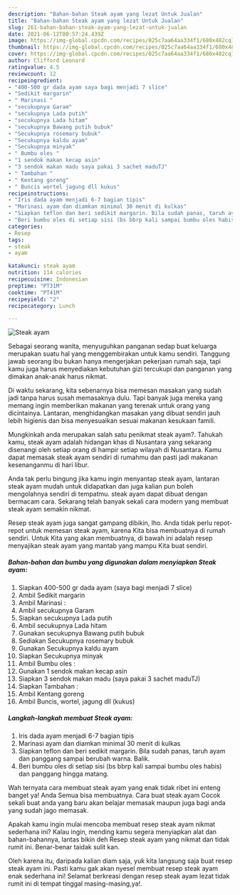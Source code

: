 ```yaml
---
description: "Bahan-bahan Steak ayam yang lezat Untuk Jualan"
title: "Bahan-bahan Steak ayam yang lezat Untuk Jualan"
slug: 261-bahan-bahan-steak-ayam-yang-lezat-untuk-jualan
date: 2021-06-12T00:57:24.439Z
image: https://img-global.cpcdn.com/recipes/025c7aa64aa334f1/680x482cq70/steak-ayam-foto-resep-utama.jpg
thumbnail: https://img-global.cpcdn.com/recipes/025c7aa64aa334f1/680x482cq70/steak-ayam-foto-resep-utama.jpg
cover: https://img-global.cpcdn.com/recipes/025c7aa64aa334f1/680x482cq70/steak-ayam-foto-resep-utama.jpg
author: Clifford Leonard
ratingvalue: 4.5
reviewcount: 12
recipeingredient:
- "400-500 gr dada ayam saya bagi menjadi 7 slice"
- "Sedikit margarin"
- " Marinasi "
- "secukupnya Garam"
- "secukupnya Lada putih"
- "secukupnya Lada hitam"
- "secukupnya Bawang putih bubuk"
- "Secukupnya rosemary bubuk"
- "Secukupnya kaldu ayam"
- "Secukupnya minyak"
- " Bumbu oles "
- "1 sendok makan kecap asin"
- "3 sendok makan madu saya pakai 3 sachet maduTJ"
- " Tambahan "
- " Kentang goreng"
- " Buncis wortel jagung dll kukus"
recipeinstructions:
- "Iris dada ayam menjadi 6-7 bagian tipis"
- "Marinasi ayam dan diamkan minimal 30 menit di kulkas"
- "Siapkan teflon dan beri sedikit margarin. Bila sudah panas, taruh ayam dan panggang sampai berubah warna. Balik."
- "Beri bumbu oles di setiap sisi (bs bbrp kali sampai bumbu oles habis) dan panggang hingga matang."
categories:
- Resep
tags:
- steak
- ayam

katakunci: steak ayam 
nutrition: 114 calories
recipecuisine: Indonesian
preptime: "PT31M"
cooktime: "PT41M"
recipeyield: "2"
recipecategory: Lunch

---
```



![Steak ayam](https://img-global.cpcdn.com/recipes/025c7aa64aa334f1/680x482cq70/steak-ayam-foto-resep-utama.jpg)

Sebagai seorang wanita, menyuguhkan panganan sedap buat keluarga merupakan suatu hal yang menggembirakan untuk kamu sendiri. Tanggung jawab seorang ibu bukan hanya mengerjakan pekerjaan rumah saja, tapi kamu juga harus menyediakan kebutuhan gizi tercukupi dan panganan yang dimakan anak-anak harus nikmat.

Di waktu  sekarang, kita sebenarnya bisa memesan masakan yang sudah jadi tanpa harus susah memasaknya dulu. Tapi banyak juga mereka yang memang ingin memberikan makanan yang terenak untuk orang yang dicintainya. Lantaran, menghidangkan masakan yang dibuat sendiri jauh lebih higienis dan bisa menyesuaikan sesuai makanan kesukaan famili. 



Mungkinkah anda merupakan salah satu penikmat steak ayam?. Tahukah kamu, steak ayam adalah hidangan khas di Nusantara yang sekarang disenangi oleh setiap orang di hampir setiap wilayah di Nusantara. Kamu dapat memasak steak ayam sendiri di rumahmu dan pasti jadi makanan kesenanganmu di hari libur.

Anda tak perlu bingung jika kamu ingin menyantap steak ayam, lantaran steak ayam mudah untuk didapatkan dan juga kalian pun boleh mengolahnya sendiri di tempatmu. steak ayam dapat dibuat dengan bermacam cara. Sekarang telah banyak sekali cara modern yang membuat steak ayam semakin nikmat.

Resep steak ayam juga sangat gampang dibikin, lho. Anda tidak perlu repot-repot untuk memesan steak ayam, karena Kita bisa membuatnya di rumah sendiri. Untuk Kita yang akan membuatnya, di bawah ini adalah resep menyajikan steak ayam yang mantab yang mampu Kita buat sendiri.

<!--inarticleads1-->

##### Bahan-bahan dan bumbu yang digunakan dalam menyiapkan Steak ayam:

1. Siapkan 400-500 gr dada ayam (saya bagi menjadi 7 slice)
1. Ambil Sedikit margarin
1. Ambil  Marinasi :
1. Ambil secukupnya Garam
1. Siapkan secukupnya Lada putih
1. Ambil secukupnya Lada hitam
1. Gunakan secukupnya Bawang putih bubuk
1. Sediakan Secukupnya rosemary bubuk
1. Gunakan Secukupnya kaldu ayam
1. Siapkan Secukupnya minyak
1. Ambil  Bumbu oles :
1. Gunakan 1 sendok makan kecap asin
1. Siapkan 3 sendok makan madu (saya pakai 3 sachet maduTJ)
1. Siapkan  Tambahan :
1. Ambil  Kentang goreng
1. Ambil  Buncis, wortel, jagung dll (kukus)




<!--inarticleads2-->

##### Langkah-langkah membuat Steak ayam:

1. Iris dada ayam menjadi 6-7 bagian tipis
1. Marinasi ayam dan diamkan minimal 30 menit di kulkas
1. Siapkan teflon dan beri sedikit margarin. Bila sudah panas, taruh ayam dan panggang sampai berubah warna. Balik.
1. Beri bumbu oles di setiap sisi (bs bbrp kali sampai bumbu oles habis) dan panggang hingga matang.




Wah ternyata cara membuat steak ayam yang enak tidak ribet ini enteng banget ya! Anda Semua bisa membuatnya. Cara buat steak ayam Cocok sekali buat anda yang baru akan belajar memasak maupun juga bagi anda yang sudah jago memasak.

Apakah kamu ingin mulai mencoba membuat resep steak ayam nikmat sederhana ini? Kalau ingin, mending kamu segera menyiapkan alat dan bahan-bahannya, lantas bikin deh Resep steak ayam yang nikmat dan tidak rumit ini. Benar-benar taidak sulit kan. 

Oleh karena itu, daripada kalian diam saja, yuk kita langsung saja buat resep steak ayam ini. Pasti kamu gak akan nyesel membuat resep steak ayam enak sederhana ini! Selamat berkreasi dengan resep steak ayam lezat tidak rumit ini di tempat tinggal masing-masing,ya!.

